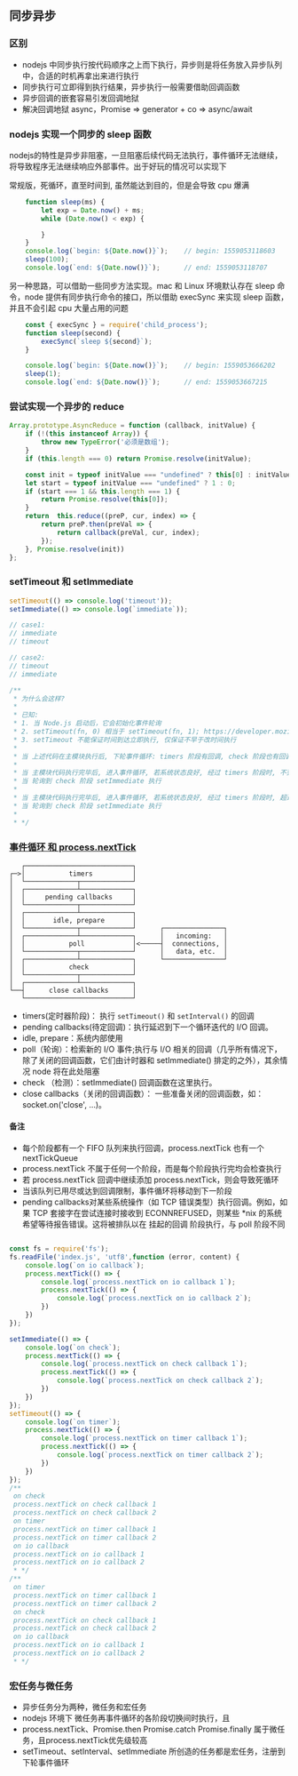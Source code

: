 ## 同步异步

### 区别
* nodejs 中同步执行按代码顺序之上而下执行，异步则是将任务放入异步队列中，合适的时机再拿出来进行执行
* 同步执行可立即得到执行结果，异步执行一般需要借助回调函数
* 异步回调的嵌套容易引发回调地狱
* 解决回调地狱 async，Promise => generator + co => async/await

### nodejs 实现一个同步的 sleep 函数
nodejs的特性是异步非阻塞，一旦阻塞后续代码无法执行，事件循环无法继续，将导致程序无法继续响应外部事件。出于好玩的情况可以实现下

常规版，死循环，直至时间到, 虽然能达到目的，但是会导致 cpu 爆满

```js
    function sleep(ms) {
        let exp = Date.now() + ms;
        while (Date.now() < exp) {

        }
    }
    console.log(`begin: ${Date.now()}`);    // begin: 1559053118603
    sleep(100);
    console.log(`end: ${Date.now()}`);      // end: 1559053118707

```

另一种思路，可以借助一些同步方法实现。mac 和 Linux 环境默认存在 sleep 命令，node 提供有同步执行命令的接口，所以借助 execSync 来实现 sleep 函数，并且不会引起 cpu 大量占用的问题

```js
    const { execSync } = require('child_process');
    function sleep(second) {
        execSync(`sleep ${second}`);
    }

    console.log(`begin: ${Date.now()}`);    // begin: 1559053666202
    sleep(1);
    console.log(`end: ${Date.now()}`);      // end: 1559053667215
```

### 尝试实现一个异步的 reduce
```js
Array.prototype.AsyncReduce = function (callback, initValue) {
    if (!(this instanceof Array)) {
        throw new TypeError('必须是数组');
    }
    if (this.length === 0) return Promise.resolve(initValue);

    const init = typeof initValue === "undefined" ? this[0] : initValue;
    let start = typeof initValue === "undefined" ? 1 : 0;
    if (start === 1 && this.length === 1) {
        return Promise.resolve(this[0]);
    }
    return  this.reduce((preP, cur, index) => {
        return preP.then(preVal => {
            return callback(preVal, cur, index);
        });
    }, Promise.resolve(init))
};
```

### setTimeout 和 setImmediate

```js
setTimeout(() => console.log('timeout'));
setImmediate(() => console.log(`immediate`));

// case1:
// immediate
// timeout

// case2:
// timeout
// immediate

/**
 * 为什么会这样?
 *
 * 已知:
 * 1. 当 Node.js 启动后，它会初始化事件轮询
 * 2. setTimeout(fn, 0) 相当于 setTimeout(fn, 1); https://developer.mozilla.org/zh-CN/docs/Web/API/Window/setTimeout
 * 3. setTimeout 不能保证时间到达立即执行, 仅保证不早于改时间执行
 *
 * 当 上述代码在主模块执行后, 下轮事件循环: timers 阶段有回调, check 阶段也有回调
 *
 * 当 主模块代码执行完毕后, 进入事件循环, 若系统状态良好, 经过 timers 阶段时, 不到 1ms, 则回调不执行
 * 当 轮询到 check 阶段 setImmediate 执行
 *
 * 当 主模块代码执行完毕后, 进入事件循环, 若系统状态良好, 经过 timers 阶段时, 超过 1ms, 则回调执行
 * 当 轮询到 check 阶段 setImmediate 执行
 *
 * */


```
### [事件循环 和 process.nextTick](https://nodejs.org/zh-cn/docs/guides/event-loop-timers-and-nexttick/)
	
	   ┌───────────────────────────┐
	┌─>│           timers          │
	│  └─────────────┬─────────────┘
	│  ┌─────────────┴─────────────┐
	│  │     pending callbacks     │
	│  └─────────────┬─────────────┘
	│  ┌─────────────┴─────────────┐
	│  │       idle, prepare       │
	│  └─────────────┬─────────────┘      ┌───────────────┐
	│  ┌─────────────┴─────────────┐      │   incoming:   │
	│  │           poll            │<─────┤  connections, │
	│  └─────────────┬─────────────┘      │   data, etc.  │
	│  ┌─────────────┴─────────────┐      └───────────────┘
	│  │           check           │
	│  └─────────────┬─────────────┘
	│  ┌─────────────┴─────────────┐
	└──┤      close callbacks      │
	   └───────────────────────────┘

* timers(定时器阶段)： 执行 `setTimeout()` 和 `setInterval()` 的回调
* pending callbacks(待定回调)：执行延迟到下一个循环迭代的 I/O 回调。
* idle, prepare：系统内部使用
* poll（轮询）：检索新的 I/O 事件;执行与 I/O 相关的回调（几乎所有情况下，除了关闭的回调函数，它们由计时器和 setImmediate() 排定的之外），其余情况 node 将在此处阻塞
* check （检测）：setImmediate() 回调函数在这里执行。
*  close callbacks（关闭的回调函数）： 一些准备关闭的回调函数，如：socket.on('close', ...)。

#### 备注
* 每个阶段都有一个 FIFO 队列来执行回调，process.nextTick 也有一个 nextTickQueue
* process.nextTick 不属于任何一个阶段，而是每个阶段执行完均会检查执行
* 若 process.nextTick 回调中继续添加 process.nextTick，则会导致死循环
* 当该队列已用尽或达到回调限制，事件循环将移动到下一阶段
* pending callbacks对某些系统操作（如 TCP 错误类型）执行回调。例如，如果 TCP 套接字在尝试连接时接收到 ECONNREFUSED，则某些 *nix 的系统希望等待报告错误。这将被排队以在 挂起的回调 阶段执行，与 poll 阶段不同



```js

const fs = require('fs');
fs.readFile('index.js', 'utf8',function (error, content) {
    console.log(`on io callback`);
    process.nextTick(() => {
        console.log(`process.nextTick on io callback 1`);
        process.nextTick(() => {
            console.log(`process.nextTick on io callback 2`);
        })
    })
});

setImmediate(() => {
    console.log(`on check`);
    process.nextTick(() => {
        console.log(`process.nextTick on check callback 1`);
        process.nextTick(() => {
            console.log(`process.nextTick on check callback 2`);
        })
    })
});
setTimeout(() => {
    console.log(`on timer`);
    process.nextTick(() => {
        console.log(`process.nextTick on timer callback 1`);
        process.nextTick(() => {
            console.log(`process.nextTick on timer callback 2`);
        })
    })
});
/**
 on check
 process.nextTick on check callback 1
 process.nextTick on check callback 2
 on timer
 process.nextTick on timer callback 1
 process.nextTick on timer callback 2
 on io callback
 process.nextTick on io callback 1
 process.nextTick on io callback 2
 * */
/**
 on timer
 process.nextTick on timer callback 1
 process.nextTick on timer callback 2
 on check
 process.nextTick on check callback 1
 process.nextTick on check callback 2
 on io callback
 process.nextTick on io callback 1
 process.nextTick on io callback 2
 * */
```




### 宏任务与微任务

* 异步任务分为两种，微任务和宏任务
* nodejs 环境下 微任务再事件循环的各阶段切换间时执行，且
* process.nextTick、Promise.then Promise.catch Promise.finally 属于微任务，且process.nextTick优先级较高
* setTimeout、setInterval、setImmediate 所创造的任务都是宏任务，注册到下轮事件循环














